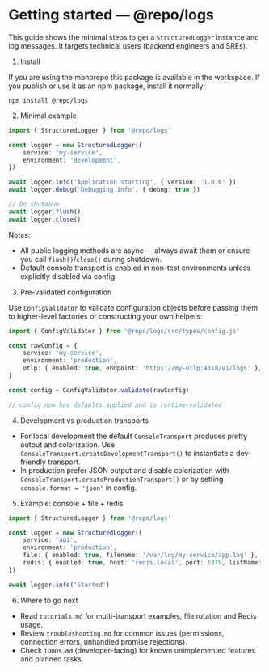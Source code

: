 # Getting started — @repo/logs

This guide shows the minimal steps to get a `StructuredLogger` instance and log messages. It targets technical users (backend engineers and SREs).

1. Install

If you are using the monorepo this package is available in the workspace. If you publish or use it as an npm package, install it normally:

    npm install @repo/logs

2. Minimal example

```ts
import { StructuredLogger } from '@repo/logs'

const logger = new StructuredLogger({
	service: 'my-service',
	environment: 'development',
})

await logger.info('Application starting', { version: '1.0.0' })
await logger.debug('Debugging info', { debug: true })

// On shutdown
await logger.flush()
await logger.close()
```

Notes:

- All public logging methods are async — always await them or ensure you call `flush()`/`close()` during shutdown.
- Default console transport is enabled in non-test environments unless explicitly disabled via config.

3. Pre-validated configuration

Use `ConfigValidator` to validate configuration objects before passing them to higher-level factories or constructing your own helpers:

```ts
import { ConfigValidator } from '@repo/logs/src/types/config.js'

const rawConfig = {
	service: 'my-service',
	environment: 'production',
	otlp: { enabled: true, endpoint: 'https://my-otlp:4318/v1/logs' },
}

const config = ConfigValidator.validate(rawConfig)

// config now has defaults applied and is runtime-validated
```

4. Development vs production transports

- For local development the default `ConsoleTransport` produces pretty output and colorization. Use `ConsoleTransport.createDevelopmentTransport()` to instantiate a dev-friendly transport.
- In production prefer JSON output and disable colorization with `ConsoleTransport.createProductionTransport()` or by setting `console.format = 'json'` in config.

5. Example: console + file + redis

```ts
import { StructuredLogger } from '@repo/logs'

const logger = new StructuredLogger({
	service: 'api',
	environment: 'production',
	file: { enabled: true, filename: '/var/log/my-service/app.log' },
	redis: { enabled: true, host: 'redis.local', port: 6379, listName: 'api-logs' },
})

await logger.info('Started')
```

6. Where to go next

- Read `tutorials.md` for multi-transport examples, file rotation and Redis usage.
- Review `troubleshooting.md` for common issues (permissions, connection errors, unhandled promise rejections).
- Check `TODOs.md` (developer-facing) for known unimplemented features and planned tasks.
